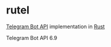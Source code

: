 # rutel

[Telegram Bot API](https://core.telegram.org/bots/api) implementation in [Rust](https://www.rust-lang.org/)

Telegram Bot API 6.9
